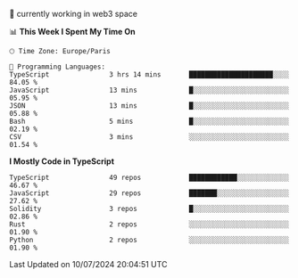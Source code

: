 🔭 currently working in web3 space

<!--START_SECTION:waka-->
📊 **This Week I Spent My Time On** 

```text
🕑︎ Time Zone: Europe/Paris

💬 Programming Languages: 
TypeScript               3 hrs 14 mins       █████████████████████░░░░   84.05 % 
JavaScript               13 mins             █░░░░░░░░░░░░░░░░░░░░░░░░   05.95 % 
JSON                     13 mins             █░░░░░░░░░░░░░░░░░░░░░░░░   05.88 % 
Bash                     5 mins              █░░░░░░░░░░░░░░░░░░░░░░░░   02.19 % 
CSV                      3 mins              ░░░░░░░░░░░░░░░░░░░░░░░░░   01.54 % 
```

**I Mostly Code in TypeScript** 

```text
TypeScript               49 repos            ████████████░░░░░░░░░░░░░   46.67 % 
JavaScript               29 repos            ███████░░░░░░░░░░░░░░░░░░   27.62 % 
Solidity                 3 repos             █░░░░░░░░░░░░░░░░░░░░░░░░   02.86 % 
Rust                     2 repos             ░░░░░░░░░░░░░░░░░░░░░░░░░   01.90 % 
Python                   2 repos             ░░░░░░░░░░░░░░░░░░░░░░░░░   01.90 % 
```




 Last Updated on 10/07/2024 20:04:51 UTC
<!--END_SECTION:waka-->
